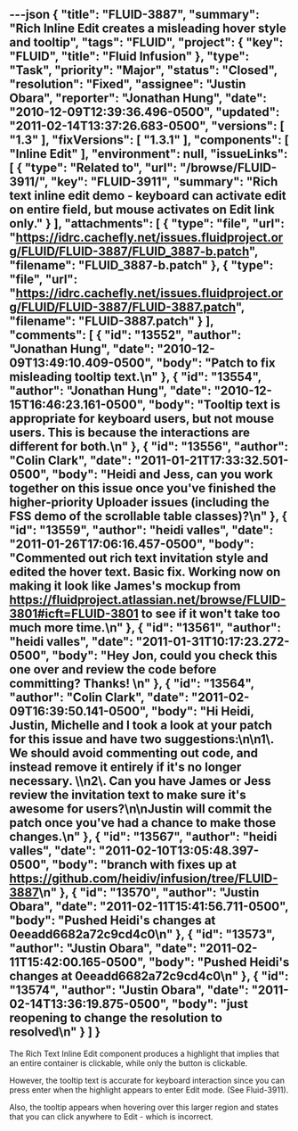 ---json
{
  "title": "FLUID-3887",
  "summary": "Rich Inline Edit creates a misleading hover style and tooltip",
  "tags": "FLUID",
  "project": {
    "key": "FLUID",
    "title": "Fluid Infusion"
  },
  "type": "Task",
  "priority": "Major",
  "status": "Closed",
  "resolution": "Fixed",
  "assignee": "Justin Obara",
  "reporter": "Jonathan Hung",
  "date": "2010-12-09T12:39:36.496-0500",
  "updated": "2011-02-14T13:37:26.683-0500",
  "versions": [
    "1.3"
  ],
  "fixVersions": [
    "1.3.1"
  ],
  "components": [
    "Inline Edit"
  ],
  "environment": null,
  "issueLinks": [
    {
      "type": "Related to",
      "url": "/browse/FLUID-3911/",
      "key": "FLUID-3911",
      "summary": "Rich text inline edit demo - keyboard can activate edit on entire field, but mouse activates on Edit link only."
    }
  ],
  "attachments": [
    {
      "type": "file",
      "url": "https://idrc.cachefly.net/issues.fluidproject.org/FLUID/FLUID-3887/FLUID_3887-b.patch",
      "filename": "FLUID_3887-b.patch"
    },
    {
      "type": "file",
      "url": "https://idrc.cachefly.net/issues.fluidproject.org/FLUID/FLUID-3887/FLUID-3887.patch",
      "filename": "FLUID-3887.patch"
    }
  ],
  "comments": [
    {
      "id": "13552",
      "author": "Jonathan Hung",
      "date": "2010-12-09T13:49:10.409-0500",
      "body": "Patch to fix misleading tooltip text.\n"
    },
    {
      "id": "13554",
      "author": "Jonathan Hung",
      "date": "2010-12-15T16:46:23.161-0500",
      "body": "Tooltip text is appropriate for keyboard users, but not mouse users. This is because the interactions are different for both.\n"
    },
    {
      "id": "13556",
      "author": "Colin Clark",
      "date": "2011-01-21T17:33:32.501-0500",
      "body": "Heidi and Jess, can you work together on this issue once you've finished the higher-priority Uploader issues (including the FSS demo of the scrollable table classes)?\n"
    },
    {
      "id": "13559",
      "author": "heidi valles",
      "date": "2011-01-26T17:06:16.457-0500",
      "body": "Commented out rich text invitation style and edited the hover text. Basic fix. Working now on making it look like James's mockup from <https://fluidproject.atlassian.net/browse/FLUID-3801#icft=FLUID-3801> to see if it won't take too much more time.\n"
    },
    {
      "id": "13561",
      "author": "heidi valles",
      "date": "2011-01-31T10:17:23.272-0500",
      "body": "Hey Jon, could you check this one over and review the code before committing? Thanks!&#x20;\n"
    },
    {
      "id": "13564",
      "author": "Colin Clark",
      "date": "2011-02-09T16:39:50.141-0500",
      "body": "Hi Heidi, Justin, Michelle and I took a look at your patch for this issue and have two suggestions:\n\n1\\. We should avoid commenting out code, and instead remove it entirely if it's no longer necessary. \\\n2\\. Can you have James or Jess review the invitation text to make sure it's awesome for users?\n\nJustin will commit the patch once you've had a chance to make those changes.\n"
    },
    {
      "id": "13567",
      "author": "heidi valles",
      "date": "2011-02-10T13:05:48.397-0500",
      "body": "branch with fixes up at <https://github.com/heidiv/infusion/tree/FLUID-3887>\n"
    },
    {
      "id": "13570",
      "author": "Justin Obara",
      "date": "2011-02-11T15:41:56.711-0500",
      "body": "Pushed Heidi's changes at 0eeadd6682a72c9cd4c0\n"
    },
    {
      "id": "13573",
      "author": "Justin Obara",
      "date": "2011-02-11T15:42:00.165-0500",
      "body": "Pushed Heidi's changes at 0eeadd6682a72c9cd4c0\n"
    },
    {
      "id": "13574",
      "author": "Justin Obara",
      "date": "2011-02-14T13:36:19.875-0500",
      "body": "just reopening to change the resolution to resolved\n"
    }
  ]
}
---
The Rich Text Inline Edit component produces a highlight that implies that an entire container is clickable, while only the button is clickable.&#x20;

However, the tooltip text is accurate for keyboard interaction since you can press enter when the highlight appears to enter Edit mode. (See Fluid-3911).

Also, the tooltip appears when hovering over this larger region and states that you can click anywhere to Edit - which is incorrect.

        